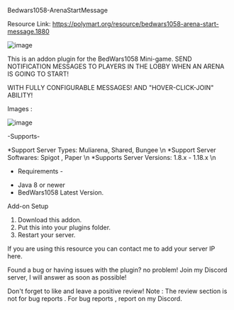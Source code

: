 Bedwars1058-ArenaStartMessage



Resource Link: https://polymart.org/resource/bedwars1058-arena-start-message.1880

![image](https://user-images.githubusercontent.com/87724453/154932428-adcecc17-3221-4ace-887a-978e292f4cf2.png)




This is an addon plugin for the BedWars1058 Mini-game.
SEND NOTIFICATION MESSAGES TO PLAYERS IN THE LOBBY WHEN AN ARENA IS GOING TO START!

WITH FULLY CONFIGURABLE MESSAGES!
AND "HOVER-CLICK-JOIN" ABILITY!


Images : 

![image](https://user-images.githubusercontent.com/87724453/154932606-c87bd022-d472-47c6-b343-6b7901c04987.png)



-Supports-


*Support Server Types: Muliarena, Shared, Bungee \n
*Support Server Softwares: Spigot , Paper \n
*Supports Server Versions: 1.8.x - 1.18.x \n






- Requirements -




* Java 8 or newer
* BedWars1058 Latest Version.




Add-on Setup




1. Download this addon.
2. Put this into your plugins folder.
3. Restart your server.





If you are using this resource you can contact me to add your server IP here.








Found a bug or having issues with the plugin? no problem!
Join my Discord server, I will answer as soon as possible!






Don't forget to like and leave a positive review!
Note : The review section is not for bug reports . For bug reports , report on my Discord.
